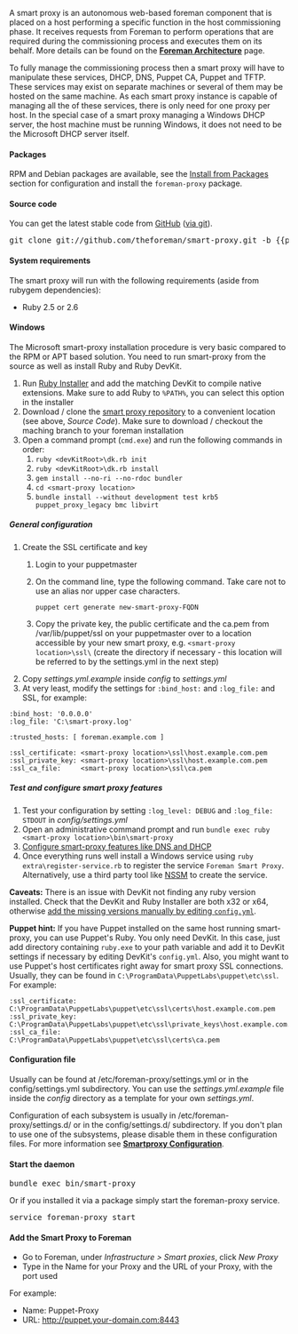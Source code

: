 
A smart proxy is an autonomous web-based foreman component that is placed on a host performing a specific function in the host commissioning phase.
It receives requests from Foreman to perform operations that are required
during the commissioning process and executes them on its behalf. More details
can be found on the [**Foreman Architecture**](manuals/{{page.version}}/index.html#ForemanArchitecture) page.

To fully manage the commissioning process then a smart proxy will have to manipulate these services, DHCP, DNS, Puppet CA, Puppet and TFTP. These services may exist on separate machines or several of them may be hosted on the same machine. As each smart proxy instance is capable of managing all the of these services, there is only need for one proxy per host.
In the special case of a smart proxy managing a Windows DHCP server, the host machine must be running Windows, it does not need to be the Microsoft DHCP server itself.

#### Packages

RPM and Debian packages are available, see the [Install from Packages](manuals/{{page.version}}/index.html#3.3InstallFromPackages) section for configuration and install the `foreman-proxy` package.

#### Source code

You can get the latest stable code from [GitHub](https://github.com/theforeman/smart-proxy) ([via git](git://github.com/theforeman/smart-proxy.git)).

<pre>
git clone git://github.com/theforeman/smart-proxy.git -b {{page.version}}-stable
</pre>

#### System requirements

The smart proxy will run with the following requirements (aside from rubygem dependencies):

* Ruby 2.5 or 2.6

#### Windows
The Microsoft smart-proxy installation procedure is very basic compared to the RPM or APT based solution. You need to run smart-proxy from the source as well as install Ruby and Ruby DevKit.

1. Run [Ruby Installer](http://rubyinstaller.org/downloads/) and add the matching DevKit to compile native extensions. Make sure to add Ruby to `%PATH%`, you can select this option in the installer
1. Download / clone the [smart proxy repository](https://github.com/theforeman/smart-proxy) to a convenient location (see above, _Source Code_). Make sure to download / checkout the maching branch to your foreman installation
1. Open a command prompt (`cmd.exe`) and run the following commands in order:
    1. `ruby <devKitRoot>\dk.rb init`
    1. `ruby <devKitRoot>\dk.rb install`
    1. `gem install --no-ri --no-rdoc bundler`
    1. `cd <smart-proxy location>`
    1. `bundle install --without development test krb5 puppet_proxy_legacy bmc libvirt`

##### General configuration
1. Create the SSL certificate and key
    1. Login to your puppetmaster
    1. On the command line, type the following command. Take care not to use an alias nor upper case characters.

           puppet cert generate new-smart-proxy-FQDN

    1. Copy the private key, the public certificate and the ca.pem from /var/lib/puppet/ssl on your puppetmaster over to a location accessible by your new smart proxy, e.g. `<smart-proxy location>\ssl\` (create the directory if necessary - this location will be referred to by the settings.yml in the next step)
1. Copy *settings.yml.example* inside *config* to *settings.yml*
1. At very least, modify the settings for `:bind_host:` and `:log_file:` and SSL, for example:

```
:bind_host: '0.0.0.0'
:log_file: 'C:\smart-proxy.log'

:trusted_hosts: [ foreman.example.com ]

:ssl_certificate: <smart-proxy location>\ssl\host.example.com.pem
:ssl_private_key: <smart-proxy location>\ssl\host.example.com.pem
:ssl_ca_file:     <smart-proxy location>\ssl\ca.pem

```

##### Test and configure smart proxy features
1. Test your configuration by setting `:log_level: DEBUG` and `:log_file: STDOUT` in *config/settings.yml*
1. Open an administrative command prompt and run `bundle exec ruby <smart-proxy location>\bin\smart-proxy`
1. [Configure smart-proxy features like DNS and DHCP](manuals/{{page.version}}/index.html#4.3.2SmartProxySettings)
1. Once everything runs well install a Windows service using `ruby extra\register-service.rb` to register the service `Foreman Smart Proxy`. Alternatively, use a third party tool like [NSSM](https://nssm.cc/) to create the service.

__Caveats:__ There is an issue with DevKit not finding any ruby version installed. Check that the DevKit and Ruby Installer are both x32 or x64, otherwise [add the missing versions manually by editing `config.yml`](https://github.com/oneclick/rubyinstaller/wiki/Development-Kit#4-run-installation-scripts).

__Puppet hint:__ If you have Puppet installed on the same host running smart-proxy, you can use Puppet's Ruby. You only need DevKit. In this case, just add directory containing `ruby.exe` to your path variable and add it to DevKit settings if necessary by editing DevKit's `config.yml`. Also, you might want to use Puppet's host certificates right away for smart proxy SSL connections. Usually, they can be found in `C:\ProgramData\PuppetLabs\puppet\etc\ssl`. For example:

```
:ssl_certificate: C:\ProgramData\PuppetLabs\puppet\etc\ssl\certs\host.example.com.pem
:ssl_private_key: C:\ProgramData\PuppetLabs\puppet\etc\ssl\private_keys\host.example.com.pem
:ssl_ca_file:     C:\ProgramData\PuppetLabs\puppet\etc\ssl\certs\ca.pem
```

#### Configuration file

Usually can be found at /etc/foreman-proxy/settings.yml or in the config/settings.yml subdirectory.
You can use the *settings.yml.example* file inside the *config* directory as a template for your own *settings.yml*.

Configuration of each subsystem is usually in /etc/foreman-proxy/settings.d/ or in the config/settings.d/ subdirectory.  If you don't plan to use one of the subsystems, please disable them in these configuration files. For more information see [**Smartproxy Configuration**](manuals/{{page.version}}/index.html#4.3.2SmartProxySettings).

#### Start the daemon

<pre>
bundle exec bin/smart-proxy
</pre>

Or if you installed it via a package simply start the foreman-proxy service.

<pre>
service foreman-proxy start
</pre>

#### Add the Smart Proxy to Foreman

* Go to Foreman, under *Infrastructure > Smart proxies*, click *New Proxy*
* Type in the Name for your Proxy and the URL of your Proxy, with the port used

For example:

* Name: Puppet-Proxy
* URL: http://puppet.your-domain.com:8443
